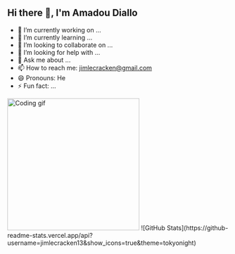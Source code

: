 ## Hi there 👋, I'm Amadou Diallo


- 🔭 I’m currently working on ...
- 🌱 I’m currently learning ...
- 👯 I’m looking to collaborate on ...
- 🤔 I’m looking for help with ...
- 💬 Ask me about ...
- 📫 How to reach me: jimlecracken@gmail.com
- 😄 Pronouns: He
- ⚡ Fun fact: ...
<img src="https://media.giphy.com/media/qgQUggAC3Pfv687qPC/giphy.gif" width="300" alt="Coding gif">
![GitHub Stats](https://github-readme-stats.vercel.app/api?username=jimlecracken13&show_icons=true&theme=tokyonight)





